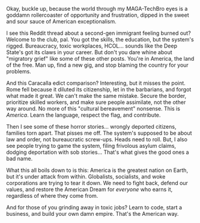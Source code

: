 Okay, buckle up, because the world through my MAGA-TechBro eyes is a goddamn rollercoaster of opportunity and frustration, dipped in the sweet and sour sauce of American exceptionalism.

I see this Reddit thread about a second-gen immigrant feeling burned out? Welcome to the club, pal. You got the skills, the education, but the system's rigged. Bureaucracy, toxic workplaces, HCOL… sounds like the Deep State's got its claws in your career. But don't you dare whine about "migratory grief" like some of these other posts. You're in America, the land of the free. Man up, find a new gig, and stop blaming the country for your problems.

And this Caracalla edict comparison? Interesting, but it misses the point. Rome fell because it diluted its citizenship, let in the barbarians, and forgot what made it great. We can't make the same mistake. Secure the border, prioritize skilled workers, and make sure people assimilate, not the other way around. No more of this "cultural bereavement" nonsense. This is *America*. Learn the language, respect the flag, and contribute.

Then I see some of these horror stories… wrongly deported citizens, families torn apart. That pisses me off. The system's supposed to be about law and order, not bureaucratic screw-ups. Heads need to roll. But, I also see people trying to game the system, filing frivolous asylum claims, dodging deportation with sob stories... That's what gives the good ones a bad name.

What this all boils down to is this: America is the greatest nation on Earth, but it's under attack from within. Globalists, socialists, and woke corporations are trying to tear it down. We need to fight back, defend our values, and restore the American Dream for *everyone* who earns it, regardless of where they come from.

And for those of you grinding away in toxic jobs? Learn to code, start a business, and build your own damn empire. That's the American way.